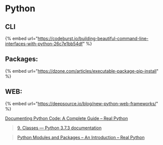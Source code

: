 # Python

## CLI

{% embed url="https://codeburst.io/building-beautiful-command-line-interfaces-with-python-26c7e1bb54df" %}

## Packages:

{% embed url="https://dzone.com/articles/executable-package-pip-install" %}

## WEB:

{% embed url="https://deepsource.io/blog/new-python-web-frameworks/" %}



[Documenting Python Code: A Complete Guide – Real Python](https://realpython.com/documenting-python-code/)



> [9. Classes — Python 3.7.3 documentation](https://docs.python.org/3/tutorial/classes.html)



> [Python Modules and Packages – An Introduction – Real Python](https://realpython.com/python-modules-packages/)

